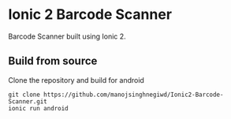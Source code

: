 Ionic 2 Barcode Scanner
======================

Barcode Scanner built using Ionic 2.

Build from source
-----------------

Clone the repository and build for android

```
git clone https://github.com/manojsinghnegiwd/Ionic2-Barcode-Scanner.git
ionic run android
```

